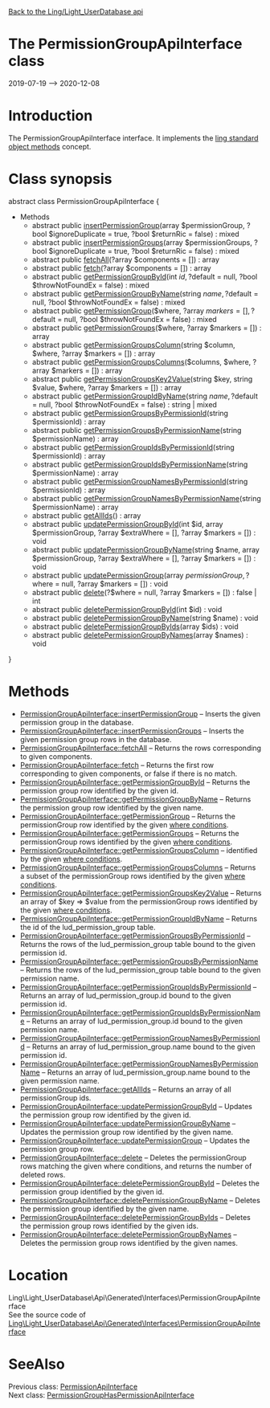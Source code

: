 [Back to the Ling/Light_UserDatabase api](https://github.com/lingtalfi/Light_UserDatabase/blob/master/doc/api/Ling/Light_UserDatabase.md)



The PermissionGroupApiInterface class
================
2019-07-19 --> 2020-12-08






Introduction
============

The PermissionGroupApiInterface interface.
It implements the [ling standard object methods](https://github.com/lingtalfi/Light_BreezeGenerator/blob/master/doc/pages/ling-standard-object-methods.md) concept.



Class synopsis
==============


abstract class <span class="pl-k">PermissionGroupApiInterface</span>  {

- Methods
    - abstract public [insertPermissionGroup](https://github.com/lingtalfi/Light_UserDatabase/blob/master/doc/api/Ling/Light_UserDatabase/Api/Generated/Interfaces/PermissionGroupApiInterface/insertPermissionGroup.md)(array $permissionGroup, ?bool $ignoreDuplicate = true, ?bool $returnRic = false) : mixed
    - abstract public [insertPermissionGroups](https://github.com/lingtalfi/Light_UserDatabase/blob/master/doc/api/Ling/Light_UserDatabase/Api/Generated/Interfaces/PermissionGroupApiInterface/insertPermissionGroups.md)(array $permissionGroups, ?bool $ignoreDuplicate = true, ?bool $returnRic = false) : mixed
    - abstract public [fetchAll](https://github.com/lingtalfi/Light_UserDatabase/blob/master/doc/api/Ling/Light_UserDatabase/Api/Generated/Interfaces/PermissionGroupApiInterface/fetchAll.md)(?array $components = []) : array
    - abstract public [fetch](https://github.com/lingtalfi/Light_UserDatabase/blob/master/doc/api/Ling/Light_UserDatabase/Api/Generated/Interfaces/PermissionGroupApiInterface/fetch.md)(?array $components = []) : array
    - abstract public [getPermissionGroupById](https://github.com/lingtalfi/Light_UserDatabase/blob/master/doc/api/Ling/Light_UserDatabase/Api/Generated/Interfaces/PermissionGroupApiInterface/getPermissionGroupById.md)(int $id, ?$default = null, ?bool $throwNotFoundEx = false) : mixed
    - abstract public [getPermissionGroupByName](https://github.com/lingtalfi/Light_UserDatabase/blob/master/doc/api/Ling/Light_UserDatabase/Api/Generated/Interfaces/PermissionGroupApiInterface/getPermissionGroupByName.md)(string $name, ?$default = null, ?bool $throwNotFoundEx = false) : mixed
    - abstract public [getPermissionGroup](https://github.com/lingtalfi/Light_UserDatabase/blob/master/doc/api/Ling/Light_UserDatabase/Api/Generated/Interfaces/PermissionGroupApiInterface/getPermissionGroup.md)($where, ?array $markers = [], ?$default = null, ?bool $throwNotFoundEx = false) : mixed
    - abstract public [getPermissionGroups](https://github.com/lingtalfi/Light_UserDatabase/blob/master/doc/api/Ling/Light_UserDatabase/Api/Generated/Interfaces/PermissionGroupApiInterface/getPermissionGroups.md)($where, ?array $markers = []) : array
    - abstract public [getPermissionGroupsColumn](https://github.com/lingtalfi/Light_UserDatabase/blob/master/doc/api/Ling/Light_UserDatabase/Api/Generated/Interfaces/PermissionGroupApiInterface/getPermissionGroupsColumn.md)(string $column, $where, ?array $markers = []) : array
    - abstract public [getPermissionGroupsColumns](https://github.com/lingtalfi/Light_UserDatabase/blob/master/doc/api/Ling/Light_UserDatabase/Api/Generated/Interfaces/PermissionGroupApiInterface/getPermissionGroupsColumns.md)($columns, $where, ?array $markers = []) : array
    - abstract public [getPermissionGroupsKey2Value](https://github.com/lingtalfi/Light_UserDatabase/blob/master/doc/api/Ling/Light_UserDatabase/Api/Generated/Interfaces/PermissionGroupApiInterface/getPermissionGroupsKey2Value.md)(string $key, string $value, $where, ?array $markers = []) : array
    - abstract public [getPermissionGroupIdByName](https://github.com/lingtalfi/Light_UserDatabase/blob/master/doc/api/Ling/Light_UserDatabase/Api/Generated/Interfaces/PermissionGroupApiInterface/getPermissionGroupIdByName.md)(string $name, ?$default = null, ?bool $throwNotFoundEx = false) : string | mixed
    - abstract public [getPermissionGroupsByPermissionId](https://github.com/lingtalfi/Light_UserDatabase/blob/master/doc/api/Ling/Light_UserDatabase/Api/Generated/Interfaces/PermissionGroupApiInterface/getPermissionGroupsByPermissionId.md)(string $permissionId) : array
    - abstract public [getPermissionGroupsByPermissionName](https://github.com/lingtalfi/Light_UserDatabase/blob/master/doc/api/Ling/Light_UserDatabase/Api/Generated/Interfaces/PermissionGroupApiInterface/getPermissionGroupsByPermissionName.md)(string $permissionName) : array
    - abstract public [getPermissionGroupIdsByPermissionId](https://github.com/lingtalfi/Light_UserDatabase/blob/master/doc/api/Ling/Light_UserDatabase/Api/Generated/Interfaces/PermissionGroupApiInterface/getPermissionGroupIdsByPermissionId.md)(string $permissionId) : array
    - abstract public [getPermissionGroupIdsByPermissionName](https://github.com/lingtalfi/Light_UserDatabase/blob/master/doc/api/Ling/Light_UserDatabase/Api/Generated/Interfaces/PermissionGroupApiInterface/getPermissionGroupIdsByPermissionName.md)(string $permissionName) : array
    - abstract public [getPermissionGroupNamesByPermissionId](https://github.com/lingtalfi/Light_UserDatabase/blob/master/doc/api/Ling/Light_UserDatabase/Api/Generated/Interfaces/PermissionGroupApiInterface/getPermissionGroupNamesByPermissionId.md)(string $permissionId) : array
    - abstract public [getPermissionGroupNamesByPermissionName](https://github.com/lingtalfi/Light_UserDatabase/blob/master/doc/api/Ling/Light_UserDatabase/Api/Generated/Interfaces/PermissionGroupApiInterface/getPermissionGroupNamesByPermissionName.md)(string $permissionName) : array
    - abstract public [getAllIds](https://github.com/lingtalfi/Light_UserDatabase/blob/master/doc/api/Ling/Light_UserDatabase/Api/Generated/Interfaces/PermissionGroupApiInterface/getAllIds.md)() : array
    - abstract public [updatePermissionGroupById](https://github.com/lingtalfi/Light_UserDatabase/blob/master/doc/api/Ling/Light_UserDatabase/Api/Generated/Interfaces/PermissionGroupApiInterface/updatePermissionGroupById.md)(int $id, array $permissionGroup, ?array $extraWhere = [], ?array $markers = []) : void
    - abstract public [updatePermissionGroupByName](https://github.com/lingtalfi/Light_UserDatabase/blob/master/doc/api/Ling/Light_UserDatabase/Api/Generated/Interfaces/PermissionGroupApiInterface/updatePermissionGroupByName.md)(string $name, array $permissionGroup, ?array $extraWhere = [], ?array $markers = []) : void
    - abstract public [updatePermissionGroup](https://github.com/lingtalfi/Light_UserDatabase/blob/master/doc/api/Ling/Light_UserDatabase/Api/Generated/Interfaces/PermissionGroupApiInterface/updatePermissionGroup.md)(array $permissionGroup, ?$where = null, ?array $markers = []) : void
    - abstract public [delete](https://github.com/lingtalfi/Light_UserDatabase/blob/master/doc/api/Ling/Light_UserDatabase/Api/Generated/Interfaces/PermissionGroupApiInterface/delete.md)(?$where = null, ?array $markers = []) : false | int
    - abstract public [deletePermissionGroupById](https://github.com/lingtalfi/Light_UserDatabase/blob/master/doc/api/Ling/Light_UserDatabase/Api/Generated/Interfaces/PermissionGroupApiInterface/deletePermissionGroupById.md)(int $id) : void
    - abstract public [deletePermissionGroupByName](https://github.com/lingtalfi/Light_UserDatabase/blob/master/doc/api/Ling/Light_UserDatabase/Api/Generated/Interfaces/PermissionGroupApiInterface/deletePermissionGroupByName.md)(string $name) : void
    - abstract public [deletePermissionGroupByIds](https://github.com/lingtalfi/Light_UserDatabase/blob/master/doc/api/Ling/Light_UserDatabase/Api/Generated/Interfaces/PermissionGroupApiInterface/deletePermissionGroupByIds.md)(array $ids) : void
    - abstract public [deletePermissionGroupByNames](https://github.com/lingtalfi/Light_UserDatabase/blob/master/doc/api/Ling/Light_UserDatabase/Api/Generated/Interfaces/PermissionGroupApiInterface/deletePermissionGroupByNames.md)(array $names) : void

}






Methods
==============

- [PermissionGroupApiInterface::insertPermissionGroup](https://github.com/lingtalfi/Light_UserDatabase/blob/master/doc/api/Ling/Light_UserDatabase/Api/Generated/Interfaces/PermissionGroupApiInterface/insertPermissionGroup.md) &ndash; Inserts the given permission group in the database.
- [PermissionGroupApiInterface::insertPermissionGroups](https://github.com/lingtalfi/Light_UserDatabase/blob/master/doc/api/Ling/Light_UserDatabase/Api/Generated/Interfaces/PermissionGroupApiInterface/insertPermissionGroups.md) &ndash; Inserts the given permission group rows in the database.
- [PermissionGroupApiInterface::fetchAll](https://github.com/lingtalfi/Light_UserDatabase/blob/master/doc/api/Ling/Light_UserDatabase/Api/Generated/Interfaces/PermissionGroupApiInterface/fetchAll.md) &ndash; Returns the rows corresponding to given components.
- [PermissionGroupApiInterface::fetch](https://github.com/lingtalfi/Light_UserDatabase/blob/master/doc/api/Ling/Light_UserDatabase/Api/Generated/Interfaces/PermissionGroupApiInterface/fetch.md) &ndash; Returns the first row corresponding to given components, or false if there is no match.
- [PermissionGroupApiInterface::getPermissionGroupById](https://github.com/lingtalfi/Light_UserDatabase/blob/master/doc/api/Ling/Light_UserDatabase/Api/Generated/Interfaces/PermissionGroupApiInterface/getPermissionGroupById.md) &ndash; Returns the permission group row identified by the given id.
- [PermissionGroupApiInterface::getPermissionGroupByName](https://github.com/lingtalfi/Light_UserDatabase/blob/master/doc/api/Ling/Light_UserDatabase/Api/Generated/Interfaces/PermissionGroupApiInterface/getPermissionGroupByName.md) &ndash; Returns the permission group row identified by the given name.
- [PermissionGroupApiInterface::getPermissionGroup](https://github.com/lingtalfi/Light_UserDatabase/blob/master/doc/api/Ling/Light_UserDatabase/Api/Generated/Interfaces/PermissionGroupApiInterface/getPermissionGroup.md) &ndash; Returns the permissionGroup row identified by the given [where conditions](https://github.com/lingtalfi/SimplePdoWrapper#the-where-conditions).
- [PermissionGroupApiInterface::getPermissionGroups](https://github.com/lingtalfi/Light_UserDatabase/blob/master/doc/api/Ling/Light_UserDatabase/Api/Generated/Interfaces/PermissionGroupApiInterface/getPermissionGroups.md) &ndash; Returns the permissionGroup rows identified by the given [where conditions](https://github.com/lingtalfi/SimplePdoWrapper#the-where-conditions).
- [PermissionGroupApiInterface::getPermissionGroupsColumn](https://github.com/lingtalfi/Light_UserDatabase/blob/master/doc/api/Ling/Light_UserDatabase/Api/Generated/Interfaces/PermissionGroupApiInterface/getPermissionGroupsColumn.md) &ndash; identified by the given [where conditions](https://github.com/lingtalfi/SimplePdoWrapper#the-where-conditions).
- [PermissionGroupApiInterface::getPermissionGroupsColumns](https://github.com/lingtalfi/Light_UserDatabase/blob/master/doc/api/Ling/Light_UserDatabase/Api/Generated/Interfaces/PermissionGroupApiInterface/getPermissionGroupsColumns.md) &ndash; Returns a subset of the permissionGroup rows identified by the given [where conditions](https://github.com/lingtalfi/SimplePdoWrapper#the-where-conditions).
- [PermissionGroupApiInterface::getPermissionGroupsKey2Value](https://github.com/lingtalfi/Light_UserDatabase/blob/master/doc/api/Ling/Light_UserDatabase/Api/Generated/Interfaces/PermissionGroupApiInterface/getPermissionGroupsKey2Value.md) &ndash; Returns an array of $key => $value from the permissionGroup rows identified by the given [where conditions](https://github.com/lingtalfi/SimplePdoWrapper#the-where-conditions).
- [PermissionGroupApiInterface::getPermissionGroupIdByName](https://github.com/lingtalfi/Light_UserDatabase/blob/master/doc/api/Ling/Light_UserDatabase/Api/Generated/Interfaces/PermissionGroupApiInterface/getPermissionGroupIdByName.md) &ndash; Returns the id of the lud_permission_group table.
- [PermissionGroupApiInterface::getPermissionGroupsByPermissionId](https://github.com/lingtalfi/Light_UserDatabase/blob/master/doc/api/Ling/Light_UserDatabase/Api/Generated/Interfaces/PermissionGroupApiInterface/getPermissionGroupsByPermissionId.md) &ndash; Returns the rows of the lud_permission_group table bound to the given permission id.
- [PermissionGroupApiInterface::getPermissionGroupsByPermissionName](https://github.com/lingtalfi/Light_UserDatabase/blob/master/doc/api/Ling/Light_UserDatabase/Api/Generated/Interfaces/PermissionGroupApiInterface/getPermissionGroupsByPermissionName.md) &ndash; Returns the rows of the lud_permission_group table bound to the given permission name.
- [PermissionGroupApiInterface::getPermissionGroupIdsByPermissionId](https://github.com/lingtalfi/Light_UserDatabase/blob/master/doc/api/Ling/Light_UserDatabase/Api/Generated/Interfaces/PermissionGroupApiInterface/getPermissionGroupIdsByPermissionId.md) &ndash; Returns an array of lud_permission_group.id bound to the given permission id.
- [PermissionGroupApiInterface::getPermissionGroupIdsByPermissionName](https://github.com/lingtalfi/Light_UserDatabase/blob/master/doc/api/Ling/Light_UserDatabase/Api/Generated/Interfaces/PermissionGroupApiInterface/getPermissionGroupIdsByPermissionName.md) &ndash; Returns an array of lud_permission_group.id bound to the given permission name.
- [PermissionGroupApiInterface::getPermissionGroupNamesByPermissionId](https://github.com/lingtalfi/Light_UserDatabase/blob/master/doc/api/Ling/Light_UserDatabase/Api/Generated/Interfaces/PermissionGroupApiInterface/getPermissionGroupNamesByPermissionId.md) &ndash; Returns an array of lud_permission_group.name bound to the given permission id.
- [PermissionGroupApiInterface::getPermissionGroupNamesByPermissionName](https://github.com/lingtalfi/Light_UserDatabase/blob/master/doc/api/Ling/Light_UserDatabase/Api/Generated/Interfaces/PermissionGroupApiInterface/getPermissionGroupNamesByPermissionName.md) &ndash; Returns an array of lud_permission_group.name bound to the given permission name.
- [PermissionGroupApiInterface::getAllIds](https://github.com/lingtalfi/Light_UserDatabase/blob/master/doc/api/Ling/Light_UserDatabase/Api/Generated/Interfaces/PermissionGroupApiInterface/getAllIds.md) &ndash; Returns an array of all permissionGroup ids.
- [PermissionGroupApiInterface::updatePermissionGroupById](https://github.com/lingtalfi/Light_UserDatabase/blob/master/doc/api/Ling/Light_UserDatabase/Api/Generated/Interfaces/PermissionGroupApiInterface/updatePermissionGroupById.md) &ndash; Updates the permission group row identified by the given id.
- [PermissionGroupApiInterface::updatePermissionGroupByName](https://github.com/lingtalfi/Light_UserDatabase/blob/master/doc/api/Ling/Light_UserDatabase/Api/Generated/Interfaces/PermissionGroupApiInterface/updatePermissionGroupByName.md) &ndash; Updates the permission group row identified by the given name.
- [PermissionGroupApiInterface::updatePermissionGroup](https://github.com/lingtalfi/Light_UserDatabase/blob/master/doc/api/Ling/Light_UserDatabase/Api/Generated/Interfaces/PermissionGroupApiInterface/updatePermissionGroup.md) &ndash; Updates the permission group row.
- [PermissionGroupApiInterface::delete](https://github.com/lingtalfi/Light_UserDatabase/blob/master/doc/api/Ling/Light_UserDatabase/Api/Generated/Interfaces/PermissionGroupApiInterface/delete.md) &ndash; Deletes the permissionGroup rows matching the given where conditions, and returns the number of deleted rows.
- [PermissionGroupApiInterface::deletePermissionGroupById](https://github.com/lingtalfi/Light_UserDatabase/blob/master/doc/api/Ling/Light_UserDatabase/Api/Generated/Interfaces/PermissionGroupApiInterface/deletePermissionGroupById.md) &ndash; Deletes the permission group identified by the given id.
- [PermissionGroupApiInterface::deletePermissionGroupByName](https://github.com/lingtalfi/Light_UserDatabase/blob/master/doc/api/Ling/Light_UserDatabase/Api/Generated/Interfaces/PermissionGroupApiInterface/deletePermissionGroupByName.md) &ndash; Deletes the permission group identified by the given name.
- [PermissionGroupApiInterface::deletePermissionGroupByIds](https://github.com/lingtalfi/Light_UserDatabase/blob/master/doc/api/Ling/Light_UserDatabase/Api/Generated/Interfaces/PermissionGroupApiInterface/deletePermissionGroupByIds.md) &ndash; Deletes the permission group rows identified by the given ids.
- [PermissionGroupApiInterface::deletePermissionGroupByNames](https://github.com/lingtalfi/Light_UserDatabase/blob/master/doc/api/Ling/Light_UserDatabase/Api/Generated/Interfaces/PermissionGroupApiInterface/deletePermissionGroupByNames.md) &ndash; Deletes the permission group rows identified by the given names.





Location
=============
Ling\Light_UserDatabase\Api\Generated\Interfaces\PermissionGroupApiInterface<br>
See the source code of [Ling\Light_UserDatabase\Api\Generated\Interfaces\PermissionGroupApiInterface](https://github.com/lingtalfi/Light_UserDatabase/blob/master/Api/Generated/Interfaces/PermissionGroupApiInterface.php)



SeeAlso
==============
Previous class: [PermissionApiInterface](https://github.com/lingtalfi/Light_UserDatabase/blob/master/doc/api/Ling/Light_UserDatabase/Api/Generated/Interfaces/PermissionApiInterface.md)<br>Next class: [PermissionGroupHasPermissionApiInterface](https://github.com/lingtalfi/Light_UserDatabase/blob/master/doc/api/Ling/Light_UserDatabase/Api/Generated/Interfaces/PermissionGroupHasPermissionApiInterface.md)<br>
